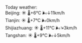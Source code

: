 Today weather:  
Beijing: ☀️ 🌡️+6°C 🌬️↓11km/h  
Tianjin: ☀️ 🌡️+7°C 🌬️0km/h  
Shijiazhuang: ☀️ 🌡️+11°C 🌬️↘3km/h  
Tangshan: ☀️ 🌡️+9°C 🌬️↓5km/h  
